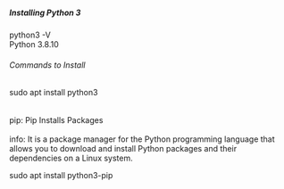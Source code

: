 ##### Installing Python 3
python3 -V </br>
Python 3.8.10 

###### Commands to Install 

sudo apt install python3 </br> 

###### 
pip: Pip Installs Packages </br>  
info: It is a package manager for the Python programming language that allows you to download and install Python packages and their dependencies on a Linux system. </br>   

sudo apt install python3-pip